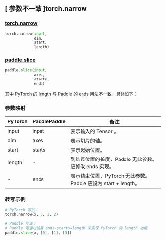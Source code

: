 ## [ 参数不一致 ]torch.narrow
### [torch.narrow](https://pytorch.org/docs/stable/generated/torch.narrow.html?highlight=narrow#torch.narrow)
```python
torch.narrow(input,
             dim,
             start,
             length)
```


### [paddle.slice](https://www.paddlepaddle.org.cn/documentation/docs/zh/develop/api/paddle/slice_cn.html#slice)
```python
paddle.slice(input,
             axes,
             starts,
             ends)
```

其中 PyTorch 的 length 与 Paddle 的 ends 用法不一致，具体如下：
### 参数映射

| PyTorch       | PaddlePaddle | 备注                                                   |
| ------------- | ------------ | ------------------------------------------------------ |
| input           | input         | 表示输入的 Tensor 。                                           |
| dim           | axes         | 表示切片的轴。                                           |
| start         | starts       | 表示起始位置。                                           |
| length        | -            | 到结束位置的长度，Paddle 无此参数。应修改 ends 实现。                                       |
| -             | ends         | 表示结束位置，PyTorch 无此参数。 Paddle 应设为 start + length。                                           |


### 转写示例
``` python
# PyTorch 写法：
torch.narrow(x, 0, 1, 2)

# Paddle 写法：
# Paddle 可通过设置 ends-starts=length 来实现 PyTorch 的 length 功能
paddle.slice(x, [0], [1], [3])
```
